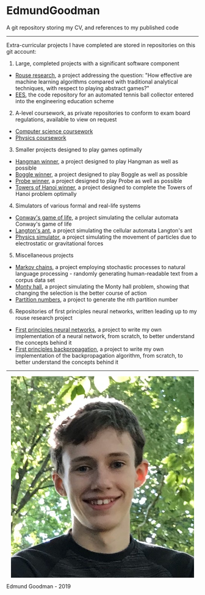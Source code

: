 # EdmundGoodman
A git repository storing my CV, and references to my published code

***

Extra-curricular projects I have completed are stored in repositories on this git account:

1. Large, completed projects with a significant software component
  * [Rouse research](https://github.com/EdmundGoodman/rouse-research), a project addressing the question: "How effective are machine learning algorithms compared with traditional analytical techniques, with respect to playing abstract games?"
  * [EES](https://github.com/EdmundGoodman/EES), the code repository for an automated tennis ball collector entered into the engineering education scheme

2. A-level coursework, as private repositories to conform to exam board regulations, available to view on request
  * [Computer science coursework](https://github.com/EdmundGoodman/NEA-Project)
  * [Physics coursework](https://github.com/EdmundGoodman/physics-coursework)

3. Smaller projects designed to play games optimally
  * [Hangman winner](https://github.com/EdmundGoodman/hangman-solver), a project designed to play Hangman as well as possible
  * [Boggle winner](https://github.com/EdmundGoodman/boggle-game), a project designed to play Boggle as well as possible
  * [Probe winner](https://github.com/EdmundGoodman/probeWinner), a project designed to play Probe as well as possible
  * [Towers of Hanoi winner](https://github.com/EdmundGoodman/towers-of-hanoi), a project designed to complete the Towers of Hanoi problem optimally

4. Simulators of various formal and real-life systems
  * [Conway's game of life](https://github.com/EdmundGoodman/conways-game-of-life), a project simulating the cellular automata Conway's game of life
  * [Langton's ant](https://github.com/EdmundGoodman/langtons-ant), a project simulating the cellular automata Langton's ant
  * [Physics simulator](https://github.com/EdmundGoodman/physics-simulator), a project simulating the movement of particles due to electrostatic or gravitational forces

5. Miscellaneous projects
  * [Markov chains](https://github.com/EdmundGoodman/markov-chains), a project employing stochastic processes to natural language processing \- randomly generating human-readable text from a corpus data set
  * [Monty hall](https://github.com/EdmundGoodman/monty-hall), a project simulating the Monty hall problem, showing that changing the selection is the better course of action
  * [Partition numbers](https://github.com/EdmundGoodman/partition-numbers), a project to generate the nth partition number

6. Repositories of first principles neural networks, written leading up to my rouse research project
  * [First principles neural networks](https://github.com/EdmundGoodman/simple-neural-network), a project to write my own implementation of a neural network, from scratch, to better understand the concepts behind it
  * [First principles backpropagation](https://github.com/EdmundGoodman/simple-backpropagation), a project to write my own implementation of the backpropagation algorithm, from scratch, to better understand the concepts behind it

***

 <img style="display:block; margin:0 auto;" src="https://github.com/EdmundGoodman/EdmundGoodman/blob/master/portrait.jpg?raw=true">

 Edmund Goodman \- 2019
